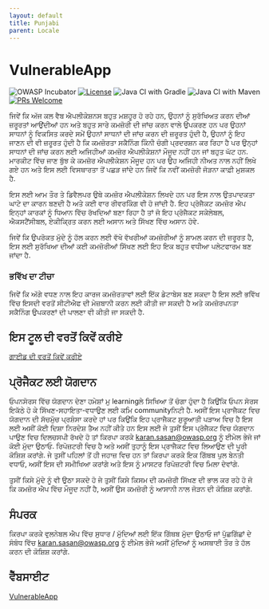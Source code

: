 ```yaml
---
layout: default
title: Punjabi
parent: Locale
---
```

# VulnerableApp

![OWASP Incubator](https://img.shields.io/badge/owasp-incubator-blue.svg) [![License](https://img.shields.io/badge/License-Apache%202.0-blue.svg)](https://opensource.org/licenses/Apache-2.0) ![Java CI with Gradle](https://github.com/SasanLabs/VulnerableApp/workflows/Java%20CI%20with%20Gradle/badge.svg) ![Java CI with Maven](https://github.com/SasanLabs/VulnerableApp/workflows/Java%20CI%20with%20Maven/badge.svg) [![PRs Welcome](https://img.shields.io/badge/PRs-welcome-brightgreen.svg?style=flat-square)](http://makeapullrequest.com)

ਜਿਵੇਂ ਕਿ ਅੱਜ ਕਲ ਵੈਬ ਐਪਲੀਕੇਸ਼ਨਸ ਬਹੁਤ ਮਸ਼ਹੂਰ ਹੋ ਰਹੇ ਹਨ, ਉਹਨਾਂ ਨੂੰ ਸੁਰੱਖਿਅਤ ਕਰਨ ਦੀਆਂ ਜ਼ਰੂਰਤਾਂ ਆਉਂਦੀਆਂ ਹਨ ਅਤੇ ਬਹੁਤ ਸਾਰੇ ਕਮਜ਼ੋਰੀ ਦੀ ਜਾਂਚ ਕਰਨ ਵਾਲੇ ਉਪਕਰਣ ਹਨ ਪਰ ਉਹਨਾਂ ਸਾਧਨਾਂ ਨੂੰ ਵਿਕਸਿਤ ਕਰਦੇ ਸਮੇਂ ਉਹਨਾਂ ਸਾਧਨਾਂ ਦੀ ਜਾਂਚ ਕਰਨ ਦੀ ਜ਼ਰੂਰਤ ਹੁੰਦੀ ਹੈ, ਉਹਨਾਂ ਨੂੰ ਇਹ ਜਾਣਨ ਦੀ ਵੀ ਜ਼ਰੂਰਤ ਹੁੰਦੀ ਹੈ ਕਿ ਕਮਜ਼ੋਰਤਾ ਸਕੈਨਿੰਗ ਕਿੰਨੀ ਚੰਗੀ ਪ੍ਰਦਰਸ਼ਨ ਕਰ ਰਿਹਾ ਹੈ ਪਰ ਉਨ੍ਹਾਂ ਸਾਧਨਾਂ ਦੀ ਜਾਂਚ ਕਰਨ ਲਈ ਅਜਿਹੀਆਂ ਕਮਜ਼ੋਰ ਐਪਲੀਕੇਸ਼ਨਾਂ ਮੌਜੂਦ ਨਹੀਂ ਹਨ ਜਾਂ ਬਹੁਤ ਘੱਟ ਹਨ. ਮਾਰਕੀਟ ਵਿੱਚ ਜਾਣ ਬੁੱਝ ਕੇ ਕਮਜ਼ੋਰ ਐਪਲੀਕੇਸ਼ਨ ਮੌਜੂਦ ਹਨ ਪਰ ਉਹ ਅਜਿਹੀ ਨੀਅਤ ਨਾਲ ਨਹੀਂ ਲਿਖੇ ਗਏ ਹਨ ਅਤੇ ਇਸ ਲਈ ਵਿਸਥਾਰਤਾ ਤੋਂ ਪਛੜ ਜਾਂਦੇ ਹਨ ਜਿਵੇਂ ਕਿ ਨਵੀਂ ਕਮਜ਼ੋਰੀ ਜੋੜਨਾ ਕਾਫ਼ੀ ਮੁਸ਼ਕਲ ਹੈ.

ਇਸ ਲਈ ਆਮ ਤੌਰ ਤੇ ਡਿਵੈਲਪਰ ਉਥੇ ਕਮਜ਼ੋਰ ਐਪਲੀਕੇਸ਼ਨ ਲਿਖਦੇ ਹਨ ਪਰ ਇਸ ਨਾਲ ਉਤਪਾਦਕਤਾ ਘਾਟੇ ਦਾ ਕਾਰਨ ਬਣਦੀ ਹੈ ਅਤੇ ਕਈ ਵਾਰ ਰੀਵਰਕਿੰਗ ਵੀ ਹੋ ਜਾਂਦੀ ਹੈ. ਇਹ ਪ੍ਰੋਜੈਕਟ ਕਮਜ਼ੋਰ ਐਪ ਇਨ੍ਹਾਂ ਕਾਰਕਾਂ ਨੂੰ ਧਿਆਨ ਵਿੱਚ ਰੱਖਦਿਆਂ ਬਣਾ ਰਿਹਾ ਹੈ ਤਾਂ ਜੋ ਇਹ ਪ੍ਰੋਜੈਕਟ ਸਕੇਲੇਬਲ, ਐਕਸਟੈਂਸੀਬਲ, ਏਕੀਕ੍ਰਿਤ ਕਰਨ ਲਈ ਅਸਾਨ ਅਤੇ ਸਿੱਖਣ ਵਿੱਚ ਅਸਾਨ ਹੋਵੇ.

ਜਿਵੇਂ ਕਿ ਉਪਰੋਕਤ ਮੁੱਦੇ ਨੂੰ ਹੱਲ ਕਰਨ ਲਈ ਵੱਖੋ ਵੱਖਰੀਆਂ ਕਮਜ਼ੋਰੀਆਂ ਨੂੰ ਸ਼ਾਮਲ ਕਰਨ ਦੀ ਜ਼ਰੂਰਤ ਹੈ, ਇਸ ਲਈ ਸੁਰੱਖਿਆ ਦੀਆਂ ਕਈ ਕਮਜ਼ੋਰੀਆਂ ਸਿੱਖਣ ਲਈ ਇਹ ਇਕ ਬਹੁਤ ਵਧੀਆ ਪਲੇਟਫਾਰਮ ਬਣ ਜਾਂਦਾ ਹੈ.

### ਭਵਿੱਖ ਦਾ ਟੀਚਾ

ਜਿਵੇਂ ਕਿ ਅੱਗੇ ਵਧਣ ਨਾਲ ਇਹ ਕਾਰਜ ਕਮਜ਼ੋਰਤਾਵਾਂ ਲਈ ਇੱਕ ਡੇਟਾਬੇਸ ਬਣ ਸਕਦਾ ਹੈ ਇਸ ਲਈ ਭਵਿੱਖ ਵਿੱਚ ਇਸਦੀ ਵਰਤੋਂ ਸੀਟੀਐਫ ਦੀ ਮੇਜ਼ਬਾਨੀ ਕਰਨ ਲਈ ਕੀਤੀ ਜਾ ਸਕਦੀ ਹੈ ਅਤੇ ਕਮਜ਼ੋਰਪਨਤਾ ਸਕੈਨਿੰਗ ਉਪਕਰਣਾਂ ਦੀ ਪਾਲਣਾ ਵੀ ਕੀਤੀ ਜਾ ਸਕਦੀ ਹੈ.

## ਇਸ ਟੂਲ ਦੀ ਵਰਤੋਂ ਕਿਵੇਂ ਕਰੀਏ

[ਗਾਈਡ ਦੀ ਵਰਤੋਂ ਕਿਵੇਂ ਕਰੀਏ](https://github.com/SasanLabs/VulnerableApp/blob/master/HOW-TO-USE.md)

## ਪ੍ਰੋਜੈਕਟ ਲਈ ਯੋਗਦਾਨ

ਓਪਨਸੋਰਸ ਵਿੱਚ ਯੋਗਦਾਨ ਦੇਣਾ ਹਮੇਸ਼ਾਂ ਮੁ learningਲੇ ਸਿਖਿਆ ਤੋਂ ਚੰਗਾ ਹੁੰਦਾ ਹੈ ਕਿਉਂਕਿ ਓਪਨ ਸੋਰਸ ਇਕੱਠੇ ਹੋ ਕੇ ਸਿੱਖਣ-ਸਹਾਇਤਾ-ਵਧਾਉਣ ਲਈ ਕਮਿ communityਨਿਟੀ ਹੈ. ਅਸੀਂ ਇਸ ਪ੍ਰਾਜੈਕਟ ਵਿਚ ਯੋਗਦਾਨ ਦੀ ਸੱਚਮੁੱਚ ਪ੍ਰਸ਼ੰਸਾ ਕਰਦੇ ਹਾਂ ਪਰ ਕਿਉਂਕਿ ਇਹ ਪ੍ਰਾਜੈਕਟ ਸ਼ੁਰੂਆਤੀ ਪੜਾਅ ਵਿਚ ਹੈ ਇਸ ਲਈ ਅਸੀਂ ਕੋਈ ਦਿਸ਼ਾ ਨਿਰਦੇਸ਼ ਤੈਅ ਨਹੀਂ ਕੀਤੇ ਹਨ ਇਸ ਲਈ ਜੇ ਤੁਸੀਂ ਇਸ ਪ੍ਰੋਜੈਕਟ ਵਿਚ ਯੋਗਦਾਨ ਪਾਉਣ ਵਿਚ ਦਿਲਚਸਪੀ ਰੱਖਦੇ ਹੋ ਤਾਂ ਕਿਰਪਾ ਕਰਕੇ karan.sasan@owasp.org ਨੂੰ ਈਮੇਲ ਭੇਜੋ ਜਾਂ ਕੋਈ ਮੁੱਦਾ ਉਠਾਓ. ਰਿਪੋਜ਼ਟਰੀ ਵਿਚ ਹੈ ਅਤੇ ਅਸੀਂ ਤੁਹਾਨੂੰ ਇਸ ਪ੍ਰਾਜੈਕਟ ਵਿਚ ਲਿਆਉਣ ਦੀ ਪੂਰੀ ਕੋਸ਼ਿਸ਼ ਕਰਾਂਗੇ. ਜੇ ਤੁਸੀਂ ਪਹਿਲਾਂ ਤੋਂ ਹੀ ਜਹਾਜ਼ ਵਿਚ ਹਨ ਤਾਂ ਕਿਰਪਾ ਕਰਕੇ ਇਕ ਗਿੱਥਬ ਪੁਲ ਬੇਨਤੀ ਵਧਾਓ, ਅਸੀਂ ਇਸ ਦੀ ਸਮੀਖਿਆ ਕਰਾਂਗੇ ਅਤੇ ਇਸ ਨੂੰ ਮਾਸਟਰ ਰਿਪੋਜ਼ਟਰੀ ਵਿਚ ਮਿਲਾ ਦੇਵਾਂਗੇ.

ਤੁਸੀਂ ਕਿਸੇ ਮੁੱਦੇ ਨੂੰ ਵੀ ਉਠਾ ਸਕਦੇ ਹੋ ਜੇ ਤੁਸੀਂ ਕਿਸੇ ਕਿਸਮ ਦੀ ਕਮਜ਼ੋਰੀ ਸਿੱਖਣ ਦੀ ਭਾਲ ਕਰ ਰਹੇ ਹੋ ਜੋ ਕਿ ਕਮਜ਼ੋਰ ਐਪ ਵਿੱਚ ਮੌਜੂਦ ਨਹੀਂ ਹੈ, ਅਸੀਂ ਉਸ ਕਮਜ਼ੋਰੀ ਨੂੰ ਆਸਾਨੀ ਨਾਲ ਜੋੜਨ ਦੀ ਕੋਸ਼ਿਸ਼ ਕਰਾਂਗੇ.

## ਸੰਪਰਕ

ਕਿਰਪਾ ਕਰਕੇ ਵੁਲਨੇਬਲ ਐਪ ਵਿੱਚ ਸੁਧਾਰ / ਮੁੱਦਿਆਂ ਲਈ ਇੱਕ ਗਿੱਥਬ ਮੁੱਦਾ ਉਠਾਓ ਜਾਂ ਪੁੱਛਗਿੱਛਾਂ ਦੇ ਸੰਬੰਧ ਵਿੱਚ karan.sasan@owasp.org ਨੂੰ ਈਮੇਲ ਭੇਜੋ ਅਸੀਂ ਮੁੱਦਿਆਂ ਨੂੰ ਅਸਥਾਈ ਤੌਰ ਤੇ ਹੱਲ ਕਰਨ ਦੀ ਕੋਸ਼ਿਸ਼ ਕਰਾਂਗੇ.

## ਵੈੱਬਸਾਈਟ

[VulnerableApp](https://owasp.org/www-project-vulnerableapp/)
